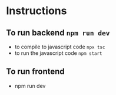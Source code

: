 # Instructions
## To run backend `npm run dev`
- to compile to javascript code `npx tsc`
- to run the javascript code `npm start`
## To run frontend
- npm run dev
